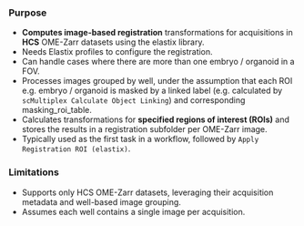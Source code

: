 ### Purpose
- **Computes image-based registration** transformations for acquisitions in **HCS** OME-Zarr datasets using the elastix library.
- Needs Elastix profiles to configure the registration.
- Can handle cases where there are more than one embryo / organoid in a FOV.
- Processes images grouped by well, under the assumption that each ROI e.g. embryo / organoid is masked by a linked label (e.g. calculated by
    `scMultiplex Calculate Object Linking`)  and corresponding masking_roi_table.
- Calculates transformations for **specified regions of interest (ROIs)** and stores the results in a registration subfolder per OME-Zarr image.
- Typically used as the first task in a workflow, followed by `Apply Registration ROI (elastix)`.

### Limitations
- Supports only HCS OME-Zarr datasets, leveraging their acquisition metadata and well-based image grouping.
- Assumes each well contains a single image per acquisition.
